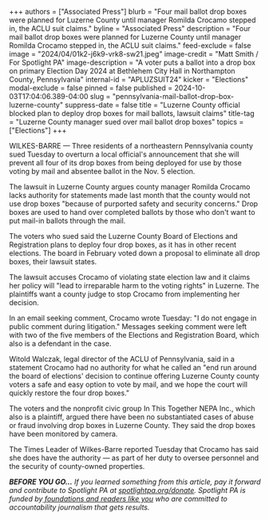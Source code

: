 +++
authors = ["Associated Press"]
blurb = "Four mail ballot drop boxes were planned for Luzerne County until manager Romilda Crocamo stepped in, the ACLU suit claims."
byline = "Associated Press"
description = "Four mail ballot drop boxes were planned for Luzerne County until manager Romilda Crocamo stepped in, the ACLU suit claims."
feed-exclude = false
image = "2024/04/01k2-j6k9-vrk8-sw21.jpeg"
image-credit = "Matt Smith / For Spotlight PA"
image-description = "A voter puts a ballot into a drop box on primary Election Day 2024 at Bethlehem City Hall in Northampton County, Pennsylvania"
internal-id = "APLUZSUIT24"
kicker = "Elections"
modal-exclude = false
pinned = false
published = 2024-10-03T17:04:06.389-04:00
slug = "pennsylvania-mail-ballot-drop-box-luzerne-county"
suppress-date = false
title = "Luzerne County official blocked plan to deploy drop boxes for mail ballots, lawsuit claims"
title-tag = "Luzerne County manager sued over mail ballot drop boxes"
topics = ["Elections"]
+++

WILKES-BARRE — Three residents of a northeastern Pennsylvania county sued Tuesday to overturn a local official&#39;s announcement that she will prevent all four of its drop boxes from being deployed for use by those voting by mail and absentee ballot in the Nov. 5 election.

The lawsuit in Luzerne County argues county manager Romilda Crocamo lacks authority for statements made last month that the county would not use drop boxes &#34;because of purported safety and security concerns.&#34; Drop boxes are used to hand over completed ballots by those who don&#39;t want to put mail-in ballots through the mail.

The voters who sued said the Luzerne County Board of Elections and Registration plans to deploy four drop boxes, as it has in other recent elections. The board in February voted down a proposal to eliminate all drop boxes, their lawsuit states.

The lawsuit accuses Crocamo of violating state election law and it claims her policy will &#34;lead to irreparable harm to the voting rights&#34; in Luzerne. The plaintiffs want a county judge to stop Crocamo from implementing her decision.

In an email seeking comment, Crocamo wrote Tuesday: &#34;I do not engage in public comment during litigation.&#34; Messages seeking comment were left with two of the five members of the Elections and Registration Board, which also is a defendant in the case.

Witold Walczak, legal director of the ACLU of Pennsylvania, said in a statement Crocamo had no authority for what he called an &#34;end run around the board of elections&#39; decision to continue offering Luzerne County county voters a safe and easy option to vote by mail, and we hope the court will quickly restore the four drop boxes.&#34;

The voters and the nonprofit civic group In This Together NEPA Inc., which also is a plaintiff, argued there have been no substantiated cases of abuse or fraud involving drop boxes in Luzerne County. They said the drop boxes have been monitored by camera.

The Times Leader of Wilkes-Barre reported Tuesday that Crocamo has said she does have the authority — as part of her duty to oversee personnel and the security of county-owned properties.<strong></strong>

<strong><em>BEFORE YOU GO…</em></strong><em> If you learned something from this article, pay it forward and contribute to Spotlight PA at </em><a href="https://www.spotlightpa.org/donate"><em>spotlightpa.org/donate</em></a><em>. Spotlight PA is funded by</em><a href="https://www.spotlightpa.org/support"><em> foundations and readers like you</em></a><em> who are committed to accountability journalism that gets results.</em>

